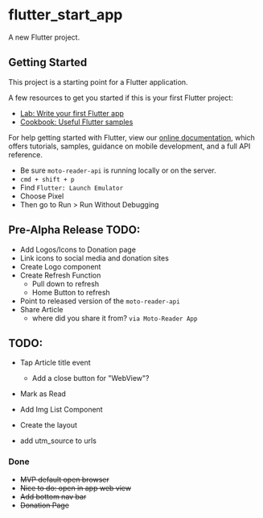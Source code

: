 # flutter_start_app

A new Flutter project.

## Getting Started

This project is a starting point for a Flutter application.

A few resources to get you started if this is your first Flutter project:

- [Lab: Write your first Flutter app](https://flutter.dev/docs/get-started/codelab)
- [Cookbook: Useful Flutter samples](https://flutter.dev/docs/cookbook)

For help getting started with Flutter, view our
[online documentation](https://flutter.dev/docs), which offers tutorials,
samples, guidance on mobile development, and a full API reference.

- Be sure `moto-reader-api` is running locally or on the server.
- `cmd + shift + p`
- Find `Flutter: Launch Emulator`
- Choose Pixel
- Then go to Run > Run Without Debugging


## Pre-Alpha Release TODO:

- Add Logos/Icons to Donation page
- Link icons to social media and donation sites
- Create Logo component
- Create Refresh Function
  - Pull down to refresh
  - Home Button to refresh 
- Point to released version of the `moto-reader-api`
- Share Article
  - where did you share it from? `via Moto-Reader App`

## TODO:

- Tap Article title event 
  - Add a close button for "WebView"?
- Mark as Read
- Add Img List Component
- Create the layout

- add utm_source to urls

### Done
- ~~MVP default open browser~~
- ~~Nice to do: open in app web view~~
- ~~Add bottom nav bar~~
- ~~Donation Page~~